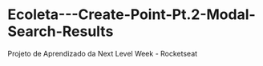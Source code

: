 # Ecoleta---Create-Point-Pt.2-Modal-Search-Results
Projeto de Aprendizado da Next Level Week - Rocketseat
